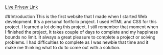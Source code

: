 [Live Privew Link](https://pensive-thompson-9cb96a.netlify.com)

##Introduction
This is the first website that I made when I started Web development. It's a personal fortfolio project. I used HTML and CSS for this project. I learned a lot doing this project. I still remember that moment when I finished the project, It takes couple of days to complete and my happiness bounds no limit. It always a great pleasure to complete a project or solving problems. I had difficulties to complete as I was newbie that time and it make me thinking what to do to come out with a solution.
